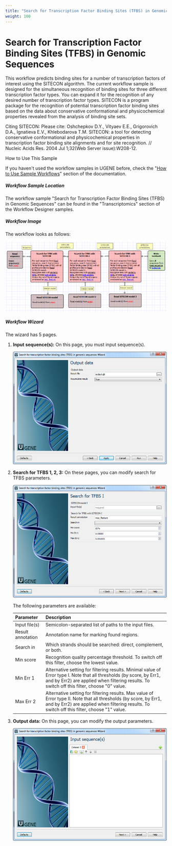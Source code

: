 ```yaml
---
title: "Search for Transcription Factor Binding Sites (TFBS) in Genomic Sequences"
weight: 100
---
```


# Search for Transcription Factor Binding Sites (TFBS) in Genomic Sequences

This workflow predicts binding sites for a number of transcription factors of interest using the SITECON algorithm. The current workflow sample is designed for the simultaneous recognition of binding sites for three different transcription factor types. You can expand it for the recognition of any desired number of transcription factor types. SITECON is a program package for the recognition of potential transcription factor binding sites based on the data about conservative conformational and physicochemical properties revealed from the analysis of binding site sets. 

Citing SITECON: Please cite: Oshchepkov D.Y., Vityaev E.E., Grigorovich D.A., Ignatieva E.V., Khlebodarova T.M. SITECON: a tool for detecting conservative conformational and physicochemical properties in transcription factor binding site alignments and for site recognition. // Nucleic Acids Res. 2004 Jul 1;32(Web Server issue):W208-12.

How to Use This Sample

If you haven't used the workflow samples in UGENE before, check the "[How to Use Sample Workflows](../../introduction/how-to-use-sample-workflows)" section of the documentation.

##### Workflow Sample Location

The workflow sample "Search for Transcription Factor Binding Sites (TFBS) in Genomic Sequences" can be found in the "Transcriptomics" section of the Workflow Designer samples.

##### Workflow Image

The workflow looks as follows:

![](/images/65930593/65930594.png)

##### Workflow Wizard

The wizard has 5 pages.

1. **Input sequence(s):** On this page, you must input sequence(s).

   ![](/images/65930593/65930595.png)

2. **Search for TFBS 1, 2, 3:** On these pages, you can modify search for TFBS parameters.

   ![](/images/65930593/65930596.png)

   The following parameters are available:

   | Parameter        | Description |
   |------------------|-------------|
   | Input file(s)    | Semicolon-separated list of paths to the input files. |
   | Result annotation | Annotation name for marking found regions. |
   | Search in        | Which strands should be searched: direct, complement, or both. |
   | Min score        | Recognition quality percentage threshold. To switch off this filter, choose the lowest value. |
   | Min Err 1        | Alternative setting for filtering results. Minimal value of Error type I. Note that all thresholds (by score, by Err1, and by Err2) are applied when filtering results. To switch off this filter, choose "0" value. |
   | Max Err 2        | Alternative setting for filtering results. Max value of Error type II. Note that all thresholds (by score, by Err1, and by Err2) are applied when filtering results. To switch off this filter, choose "1" value. |

3. **Output data:** On this page, you can modify the output parameters.

   ![](/images/65930593/65930597.png)
